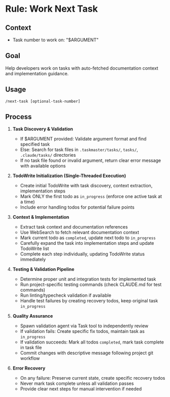 # Rule: Work Next Task

## Context

- Task number to work on: "$ARGUMENT"

## Goal
Help developers work on tasks with auto-fetched documentation context and implementation guidance.

## Usage
```
/next-task [optional-task-number]
```

## Process

1. **Task Discovery & Validation**
   - If $ARGUMENT provided: Validate argument format and find specified task
   - Else: Search for task files in `.taskmaster/tasks/`, `tasks/`, `.claude/tasks/` directories
   - If no task file found or invalid argument, return clear error message with available options

2. **TodoWrite Initialization (Single-Threaded Execution)**
   - Create initial TodoWrite with task discovery, context extraction, implementation steps
   - Mark ONLY the first todo as `in_progress` (enforce one active task at a time)
   - Include error handling todos for potential failure points

3. **Context & Implementation**
   - Extract task context and documentation references
   - Use WebSearch to fetch relevant documentation context
   - Mark current todo as `completed`, update next todo to `in_progress`
   - Carefully expand the task into implementation steps and update TodoWrite list
   - Complete each step individually, updating TodoWrite status immediately

4. **Testing & Validation Pipeline**
   - Determine proper unit and integration tests for implemented task
   - Run project-specific testing commands (check CLAUDE.md for test commands)
   - Run linting/typecheck validation if available
   - Handle test failures by creating recovery todos, keep original task `in_progress`

5. **Quality Assurance**
   - Spawn validation agent via Task tool to independently review
   - If validation fails: Create specific fix todos, maintain task as `in_progress`
   - If validation succeeds: Mark all todos `completed`, mark task complete in task file
   - Commit changes with descriptive message following project git workflow

6. **Error Recovery**
   - On any failure: Preserve current state, create specific recovery todos
   - Never mark task complete unless all validation passes
   - Provide clear next steps for manual intervention if needed
